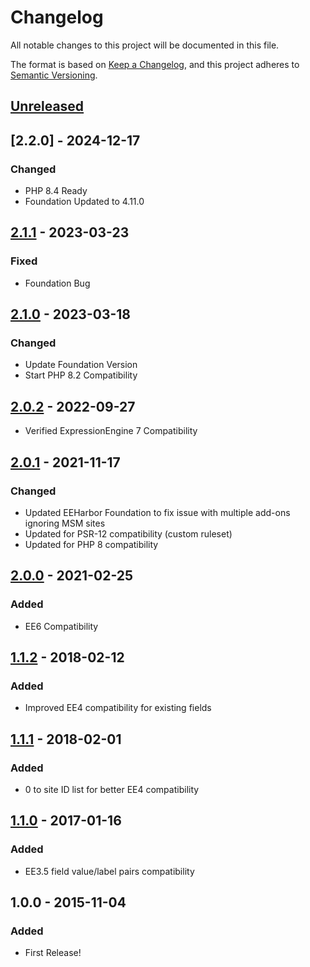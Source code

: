 # Changelog
All notable changes to this project will be documented in this file.

The format is based on [Keep a Changelog](https://keepachangelog.com/),
and this project adheres to [Semantic Versioning](https://semver.org/spec/v2.0.0.html).

## [Unreleased]


## [2.2.0] - 2024-12-17
### Changed
- PHP 8.4 Ready
- Foundation Updated to 4.11.0

## [2.1.1] - 2023-03-23
### Fixed
- Foundation Bug

## [2.1.0] - 2023-03-18
### Changed
- Update Foundation Version
- Start PHP 8.2 Compatibility

## [2.0.2] - 2022-09-27
- Verified ExpressionEngine 7 Compatibility

## [2.0.1] - 2021-11-17
### Changed
- Updated EEHarbor Foundation to fix issue with multiple add-ons ignoring MSM sites
- Updated for PSR-12 compatibility (custom ruleset)
- Updated for PHP 8 compatibility

## [2.0.0] - 2021-02-25
### Added
- EE6 Compatibility

## [1.1.2] - 2018-02-12
### Added
- Improved EE4 compatibility for existing fields

## [1.1.1] - 2018-02-01
### Added
- 0 to site ID list for better EE4 compatibility

## [1.1.0] - 2017-01-16
### Added
- EE3.5 field value/label pairs compatibility

## 1.0.0 - 2015-11-04
### Added
- First Release!

[Unreleased]: https://github.com/packettide/wygwam/compare/v2.1.1...HEAD
[2.1.1]: https://github.com/packettide/wygwam/compare/v2.1.0...v2.1.1
[2.1.0]: https://github.com/packettide/wygwam/compare/v2.0.2...v2.1.0
[2.0.2]: https://github.com/packettide/wygwam/compare/v2.0.1...v2.0.2
[2.0.1]: https://github.com/packettide/wygwam/compare/v2.0.0...v2.0.1
[2.0.0]: https://github.com/packettide/wygwam/compare/v1.1.2...v2.0.0
[1.1.2]: https://github.com/packettide/wygwam/compare/v1.1.1...v1.1.2
[1.1.1]: https://github.com/packettide/wygwam/compare/v1.1.0...v1.1.1
[1.1.0]: https://github.com/packettide/wygwam/compare/v1.0.0...v1.1.0